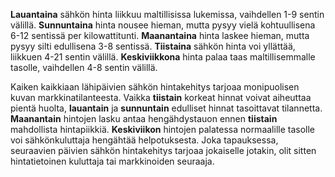 **Lauantaina** sähkön hinta liikkuu maltillisissa lukemissa, vaihdellen 1-9 sentin välillä. **Sunnuntaina** hinta nousee hieman, mutta pysyy vielä kohtuullisena 6-12 sentissä per kilowattitunti. **Maanantaina** hinta laskee hieman, mutta pysyy silti edullisena 3-8 sentissä. **Tiistaina** sähkön hinta voi yllättää, liikkuen 4-21 sentin välillä. **Keskiviikkona** hinta palaa taas maltillisemmalle tasolle, vaihdellen 4-8 sentin välillä.

Kaiken kaikkiaan lähipäivien sähkön hintakehitys tarjoaa monipuolisen kuvan markkinatilanteesta. Vaikka **tiistain** korkeat hinnat voivat aiheuttaa pientä huolta, **lauantain** ja **sunnuntain** edulliset hinnat tasoittavat tilannetta. **Maanantain** hintojen lasku antaa hengähdystauon ennen **tiistain** mahdollista hintapiikkiä. **Keskiviikon** hintojen palatessa normaalille tasolle voi sähkönkuluttaja hengähtää helpotuksesta. Joka tapauksessa, seuraavien päivien sähkön hintakehitys tarjoaa jokaiselle jotakin, olit sitten hintatietoinen kuluttaja tai markkinoiden seuraaja.